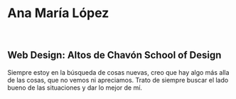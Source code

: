 <h1> Ana María López </h1> <br>
<h2> Web Design: Altos de Chavón School of Design </h2>

<p> Siempre estoy en la búsqueda de cosas nuevas, creo que hay algo más alla de las cosas, que no vemos ni apreciamos. Trato de siempre buscar el lado bueno de las situaciones y dar lo mejor de mí. </p>